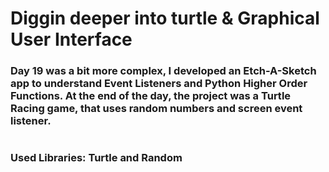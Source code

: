 # Diggin deeper into turtle & Graphical User Interface

### Day 19 was a bit more complex, I developed an Etch-A-Sketch app to understand Event Listeners and Python Higher Order Functions. At the end of the day, the project was a Turtle Racing game, that uses random numbers and screen event listener.
#
### Used Libraries: Turtle and Random